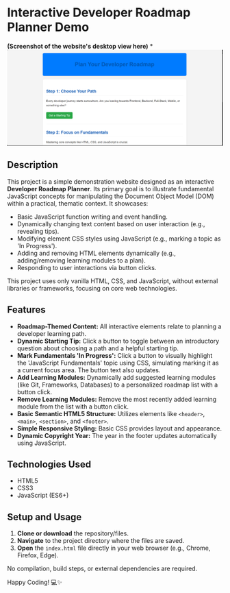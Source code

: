 # Interactive Developer Roadmap Planner Demo

**(Screenshot of the website's desktop view here)**
*![Website Screenshot](./screenshot.png)


## Description

This project is a simple demonstration website designed as an interactive **Developer Roadmap Planner**. Its primary goal is to illustrate fundamental JavaScript concepts for manipulating the Document Object Model (DOM) within a practical, thematic context. It showcases:

* Basic JavaScript function writing and event handling.
* Dynamically changing text content based on user interaction (e.g., revealing tips).
* Modifying element CSS styles using JavaScript (e.g., marking a topic as 'In Progress').
* Adding and removing HTML elements dynamically (e.g., adding/removing learning modules to a plan).
* Responding to user interactions via button clicks.

This project uses only vanilla HTML, CSS, and JavaScript, without external libraries or frameworks, focusing on core web technologies.

## Features

* **Roadmap-Themed Content:** All interactive elements relate to planning a developer learning path.
* **Dynamic Starting Tip:** Click a button to toggle between an introductory question about choosing a path and a helpful starting tip.
* **Mark Fundamentals 'In Progress':** Click a button to visually highlight the 'JavaScript Fundamentals' topic using CSS, simulating marking it as a current focus area. The button text also updates.
* **Add Learning Modules:** Dynamically add suggested learning modules (like Git, Frameworks, Databases) to a personalized roadmap list with a button click.
* **Remove Learning Modules:** Remove the most recently added learning module from the list with a button click.
* **Basic Semantic HTML5 Structure:** Utilizes elements like `<header>`, `<main>`, `<section>`, and `<footer>`.
* **Simple Responsive Styling:** Basic CSS provides layout and appearance.
* **Dynamic Copyright Year:** The year in the footer updates automatically using JavaScript.

## Technologies Used

* HTML5
* CSS3
* JavaScript (ES6+)

## Setup and Usage

1.  **Clone or download** the repository/files.
2.  **Navigate** to the project directory where the files are saved.
3.  **Open** the `index.html` file directly in your web browser (e.g., Chrome, Firefox, Edge).

No compilation, build steps, or external dependencies are required.

Happy Coding! 💻✨